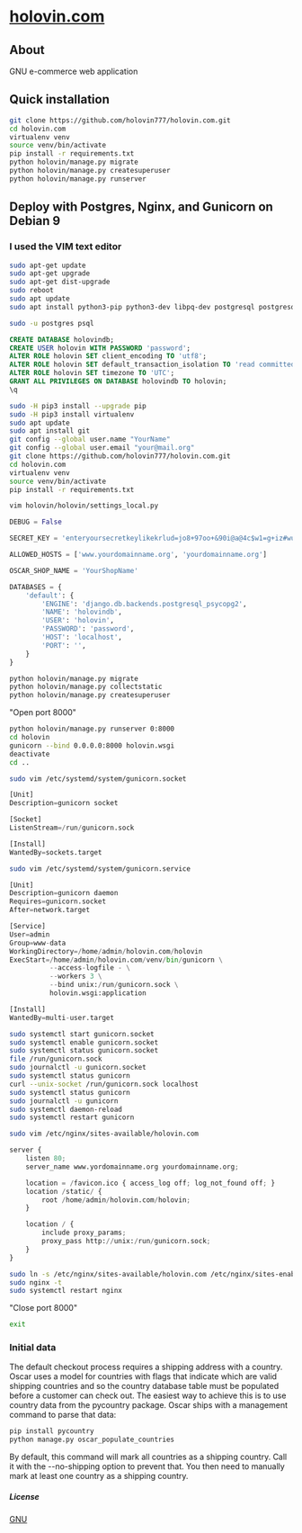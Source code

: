 # [holovin.com](https://www.holovin.com)

## About

GNU e-commerce web application

## Quick installation

```bash
git clone https://github.com/holovin777/holovin.com.git
cd holovin.com
virtualenv venv
source venv/bin/activate
pip install -r requirements.txt
python holovin/manage.py migrate
python holovin/manage.py createsuperuser
python holovin/manage.py runserver
```

## Deploy with Postgres, Nginx, and Gunicorn on Debian 9
### I used the VIM text editor

```bash
sudo apt-get update
sudo apt-get upgrade
sudo apt-get dist-upgrade
sudo reboot
sudo apt update
sudo apt install python3-pip python3-dev libpq-dev postgresql postgresql-contrib nginx curl

sudo -u postgres psql
```
```sql
CREATE DATABASE holovindb;
CREATE USER holovin WITH PASSWORD 'password';
ALTER ROLE holovin SET client_encoding TO 'utf8';
ALTER ROLE holovin SET default_transaction_isolation TO 'read committed';
ALTER ROLE holovin SET timezone TO 'UTC';
GRANT ALL PRIVILEGES ON DATABASE holovindb TO holovin;
\q
```

```bash
sudo -H pip3 install --upgrade pip
sudo -H pip3 install virtualenv
sudo apt update
sudo apt install git
git config --global user.name "YourName"
git config --global user.email "your@mail.org"
git clone https://github.com/holovin777/holovin.com.git
cd holovin.com
virtualenv venv
source venv/bin/activate
pip install -r requirements.txt

vim holovin/holovin/settings_local.py
```

```python
DEBUG = False

SECRET_KEY = 'enteryoursecretkeylikekrlud=jo8+97oo+&90i@a@4c$w1=g+iz#wup!m$_voqrepf2%s'

ALLOWED_HOSTS = ['www.yourdomainname.org', 'yourdomainname.org']

OSCAR_SHOP_NAME = 'YourShopName'

DATABASES = {
    'default': {
        'ENGINE': 'django.db.backends.postgresql_psycopg2',
        'NAME': 'holovindb',
        'USER': 'holovin',
        'PASSWORD': 'password',
        'HOST': 'localhost',
        'PORT': '',
    }
}
```

```bash
python holovin/manage.py migrate
python holovin/manage.py collectstatic
python holovin/manage.py createsuperuser
```

 "Open port 8000"

```bash
python holovin/manage.py runserver 0:8000
cd holovin
gunicorn --bind 0.0.0.0:8000 holovin.wsgi
deactivate
cd ..

sudo vim /etc/systemd/system/gunicorn.socket
```

```python
[Unit]
Description=gunicorn socket

[Socket]
ListenStream=/run/gunicorn.sock

[Install]
WantedBy=sockets.target
```

```bash
sudo vim /etc/systemd/system/gunicorn.service
```

```python
[Unit]
Description=gunicorn daemon
Requires=gunicorn.socket
After=network.target

[Service]
User=admin
Group=www-data
WorkingDirectory=/home/admin/holovin.com/holovin
ExecStart=/home/admin/holovin.com/venv/bin/gunicorn \
          --access-logfile - \
          --workers 3 \
          --bind unix:/run/gunicorn.sock \
          holovin.wsgi:application

[Install]
WantedBy=multi-user.target
```

```bash
sudo systemctl start gunicorn.socket
sudo systemctl enable gunicorn.socket
sudo systemctl status gunicorn.socket
file /run/gunicorn.sock
sudo journalctl -u gunicorn.socket
sudo systemctl status gunicorn
curl --unix-socket /run/gunicorn.sock localhost
sudo systemctl status gunicorn
sudo journalctl -u gunicorn
sudo systemctl daemon-reload
sudo systemctl restart gunicorn

sudo vim /etc/nginx/sites-available/holovin.com
```

```python
server {
    listen 80;
    server_name www.yordomainname.org yourdomainname.org;

    location = /favicon.ico { access_log off; log_not_found off; }
    location /static/ {
        root /home/admin/holovin.com/holovin;
    }

    location / {
        include proxy_params;
        proxy_pass http://unix:/run/gunicorn.sock;
    }
}
```

```bash
sudo ln -s /etc/nginx/sites-available/holovin.com /etc/nginx/sites-enabled
sudo nginx -t
sudo systemctl restart nginx
```

 "Close port 8000"

```bash
exit
```

### Initial data

The default checkout process requires a shipping address with a country. Oscar uses a model for countries with flags that indicate which are valid shipping countries and so the country database table must be populated before a customer can check out.
The easiest way to achieve this is to use country data from the pycountry package. Oscar ships with a management command to parse that data:
```bash
pip install pycountry
python manage.py oscar_populate_countries
```
By default, this command will mark all countries as a shipping country. Call it with the --no-shipping option to prevent that. You then need to manually mark at least one country as a shipping country.


##### License
[GNU](https://choosealicense.com/licenses/gpl-3.0/)
